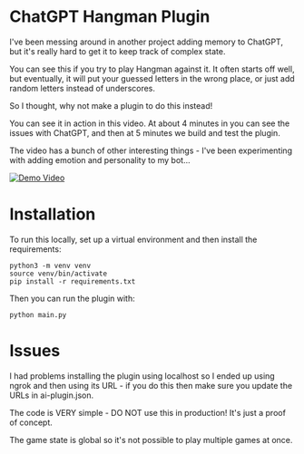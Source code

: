 # ChatGPT Hangman Plugin

I've been messing around in another project adding memory to ChatGPT, but it's really hard to get it to keep track of complex state.

You can see this if you try to play Hangman against it. It often starts off well, but eventually, it will put your guessed letters in the wrong place, or just add random letters instead of underscores.

So I thought, why not make a plugin to do this instead!

You can see it in action in this video. At about 4 minutes in you can see the issues with ChatGPT, and then at 5 minutes we build and test the plugin.

The video has a bunch of other interesting things - I've been experimenting with adding emotion and personality to my bot...

[![Demo Video](https://img.youtube.com/vi/4oQUsiPsbOQ/0.jpg)](https://www.youtube.com/watch?v=4oQUsiPsbOQ)

# Installation

To run this locally, set up a virtual environment and then install the requirements:

    python3 -m venv venv
    source venv/bin/activate
    pip install -r requirements.txt

Then you can run the plugin with:

    python main.py

# Issues

I had problems installing the plugin using localhost so I ended up using ngrok and then using its URL - if you do this then make sure you update the URLs in ai-plugin.json.

The code is VERY simple - DO NOT use this in production! It's just a proof of concept.

The game state is global so it's not possible to play multiple games at once.